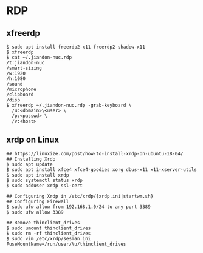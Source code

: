 RDP
===

## xfreerdp

    $ sudo apt install freerdp2-x11 freerdp2-shadow-x11
    $ xfreerdp
    $ cat ~/.jiandon-nuc.rdp
    /t:jiandon-nuc
    /smart-sizing
    /w:1920
    /h:1080
    /sound
    /microphone
    /clipboard
    /disp
    $ xfreerdp ~/.jiandon-nuc.rdp -grab-keyboard \
      /u:<domain>\<user> \
      /p:<passwd> \
      /v:<host>

## xrdp on Linux

    ## https://linuxize.com/post/how-to-install-xrdp-on-ubuntu-18-04/
    ## Installing Xrdp
    $ sudo apt update
    $ sudo apt install xfce4 xfce4-goodies xorg dbus-x11 x11-xserver-utils
    $ sudo apt install xrdp
    $ sudo systemctl status xrdp
    $ sudo adduser xrdp ssl-cert

    ## Configuring Xrdp in /etc/xrdp/{xrdp.ini|startwm.sh}
    ## Configuring Firewall
    $ sudo ufw allow from 192.168.1.0/24 to any port 3389
    $ sudo ufw allow 3389

    ## Remove thinclient_drives
    $ sudo umount thinclient_drives
    $ sudo rm -rf thinclient_drives
    $ sudo vim /etc/xrdp/sesman.ini
    FuseMountName=/run/user/%u/thinclient_drives
